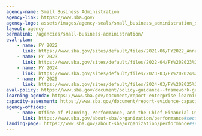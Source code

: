 ```yaml
---
agency-name: Small Business Administration
agency-link: https://www.sba.gov/
agency-logo: assets/images/agency-seals/small_business_administration_seal.png
layout: agency
permalink: /agencies/small-business-administration/
eval-plan:
    - name: FY 2022
      link: https://www.sba.gov/sites/default/files/2021-06/FY2022_Annual_Evaluation_Plan-508.pdf
    - name: FY 2023
      link: https://www.sba.gov/sites/default/files/2022-04/FY%202023%20SBA%20Annual%20Evaluation%20Plan%20for%20Publication-508%20R1.pdf
    - name: FY 2024
      link: https://www.sba.gov/sites/default/files/2023-03/FY%202024%20SBA%20Annual%20Evaluation%20Plan-2023-0313.pdf
    - name: FY 2025
      link: https://www.sba.gov/sites/default/files/2024-03/FY%202025%20Annual%20Evaluation%20Plan.pdf
eval-policy: https://www.sba.gov/document/policy-guidance--framework-guidelines-program-evaluation-us-small-business-administration
learning-agenda: https://www.sba.gov/document/report-enterprise-learning-agenda
capacity-assesment: https://www.sba.gov/document/report-evidence-capacity-assessment
agency-offices:
    - name: Office of Planning, Performance, and the Chief Financial Officer
      link: https://www.sba.gov/about-sba/organization/performance#section-header-6
landing-page: https://www.sba.gov/about-sba/organization/performance#section-header-6
---
```

